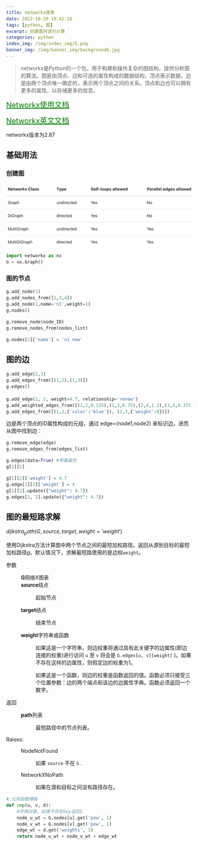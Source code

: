 ```yaml
---
title: networkx使用
date: 2022-10-20 19:42:18
tags: [python, 图]
excerpt: 创建图并进行计算
categories: python
index_img: /img/index_img/5.png
banner_img: /img/banner_img/background6.jpg
---
```


>networkx是Python的一个包，用于构建和操作复杂的图结构，提供分析图的算法。图是由顶点、边和可选的属性构成的数据结构，顶点表示数据，边是由两个顶点唯一确定的，表示两个顶点之间的关系。顶点和边也可以拥有更多的属性，以存储更多的信息。

<a class="btn" target="_blank" rel="noopener" style="font-size:20px; color: green" href="https://www.osgeo.cn/networkx/install.html" title="github">Networkx使用文档</a>

<a class="btn" target="_blank" rel="noopener" style="font-size:20px; color: green" href="https://networkx.org/documentation/stable/reference/index.html
" title="github">Networkx英文文档</a>

<p class="note note-primary">networkx版本为2.87</p>

## 基础用法

### 创建图

![](https://raw.githubusercontent.com/univwang/img/main/20221020204000.png)

```python
import networkx as nx
G = nx.Graph()
```

### 图的节点

```python
g.add_node(1)
g.add_nodes_from([2,3,4])
g.add_node(1,name='n1',weight=1)
g.nodes()
```

```python 
g.remove_node(node_ID)
g.remove_nodes_from(nodes_list)
```

```python
g.nodes[1]['name'] = 'n1 new'
```


## 图的边

```python
g.add_edge(2,3)
g.add_edges_from([(1,2),(1,3)])
g.edges()

g.add_edge(1, 2, weight=4.7, relationship='renew')
g.add_weighted_edges_from([(1,2,0.125),(1,3,0.75),(2,4,1.2),(3,4,0.375)])
g.add_edges_from([(1,2,{'color':'blue'}), (2,3,{'weight':8})])

```


边是两个顶点的ID属性构成的元组，通过 edge=(node1,node2) 来标识边，进而从图中找到边：
```python
g.remove_edge(edge)
g.remove_edges_from(edges_list)
```


```python
g.edges(data=True) #带着属性
g[1][2]
```

```python 
g[1][2]['weight'] = 4.7
g.edge[1][2]['weight'] = 4
g[1][2].update({"weight": 4.7})
g.edges[1, 2].update({"weight": 4.7})
```

## 图的最短路求解

$dijkstra_path(G, source, target, weight='weight')$

使用Dijkstra方法计算图中两个节点之间的最短加权路径。返回从源到目标的最短加权路径$g$。默认情况下，求解最短路使用的是边权`weight`。


<dl class="field-list">
<dt class="field-odd">参数</dt>
<dd class="field-odd"><dl>
<dt><strong>G</strong><span class="classifier">网络X图表</span></dt><dd></dd>
<dt><strong>source</strong><span class="classifier">结点</span></dt><dd><p>起始节点</p>
</dd>
<dt><strong>target</strong><span class="classifier">结点</span></dt><dd><p>结束节点</p>
</dd>
<dt><strong>weight</strong><span class="classifier">字符串或函数</span></dt><dd><p>如果这是一个字符串，则边权重将通过具有此关键字的边属性(即边连接的权重)进行访问 <code class="xref py py-obj docutils literal notranslate"><span class="pre">u</span></code> 至 <code class="xref py py-obj docutils literal notranslate"><span class="pre">v</span></code> 将会是 <code class="docutils literal notranslate"><span class="pre">G.edges[u,</span> <span class="pre">v][weight]</span></code> )。如果不存在这样的边属性，则假定边的权重为1。</p>
<p>如果这是一个函数，则边的权重是函数返回的值。函数必须只接受三个位置参数：边的两个端点和该边的边属性字典。函数必须返回一个数字。</p>
</dd>
</dl>
</dd>
<dt class="field-even">返回</dt>
<dd class="field-even"><dl class="simple">
<dt><strong>path</strong><span class="classifier">列表</span></dt><dd><p>最短路径中的节点列表。</p>
</dd>
</dl>
</dd>
<dt class="field-odd">Raises:</dt>
<dd class="field-odd"><dl class="simple">
<dt>NodeNotFound</dt><dd><p>如果 <code class="xref py py-obj docutils literal notranslate"><span class="pre">source</span></code> 不在 <code class="xref py py-obj docutils literal notranslate"><span class="pre">G</span></code> .</p>
</dd>
<dt>NetworkXNoPath</dt><dd><p>如果在源和目标之间没有路径存在。</p>
</dd>
</dl>
</dd>
</dl>


```python
# 比较函数模板
def cmp(u, v, d):
    #字典对象，如果不存在key返回1
    node_u_wt = G.nodes[u].get('pow', 1)
    node_v_wt = G.nodes[v].get('pow', 1)
    edge_wt = d.get('weights', 1)
    return node_u_wt + node_v_wt + edge_wt
```